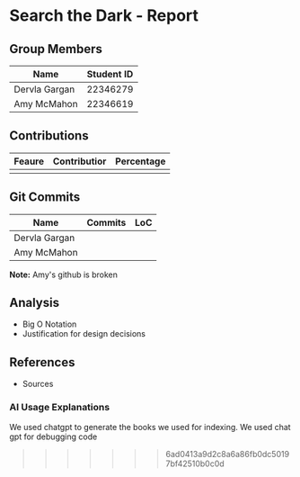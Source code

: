 # Search the Dark - Report

## Group Members
| Name | Student ID |
| --- | --- |
| Dervla Gargan | 22346279 |
| Amy McMahon | 22346619 |

## Contributions
| Feaure | Contributior | Percentage |
| --- | --- | --- |
| | | |

## Git Commits
| Name | Commits | LoC |
| --- | --- | --- |
| Dervla Gargan | | |
| Amy McMahon | | |

**Note:** Amy's github is broken

## Analysis
- Big O Notation
- Justification for design decisions

## References
- Sources
### AI Usage Explanations
We used chatgpt to generate the books we used for indexing. 
We used chat gpt for debugging code
>>>>>>> 6ad0413a9d2c8a6a86fb0dc50197bf42510b0c0d
